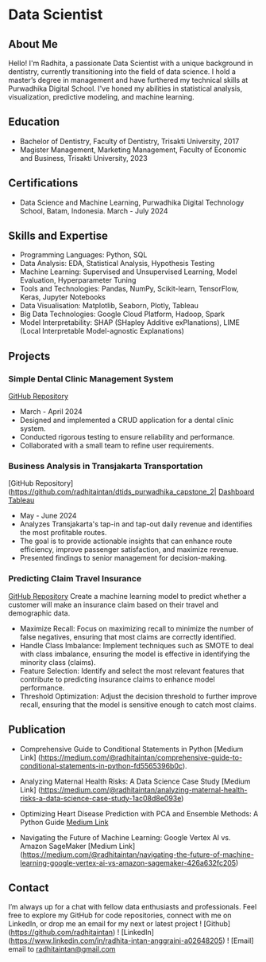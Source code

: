 # Data Scientist

## About Me

Hello! I'm Radhita, a passionate Data Scientist with a unique background in dentistry, currently transitioning into the field of data science. I hold a master’s degree in management and have furthered my technical skills at Purwadhika Digital School. I've honed my abilities in statistical analysis, visualization, predictive modeling, and machine learning.

## Education
- Bachelor of Dentistry, Faculty of Dentistry, Trisakti University, 2017
- Magister Management, Marketing Management, Faculty of Economic and Business, Trisakti University, 2023

## Certifications
- Data Science and Machine Learning, Purwadhika Digital Technology School, Batam, Indonesia. March - July 2024

## Skills and Expertise
- Programming Languages: Python, SQL
- Data Analysis: EDA, Statistical Analysis, Hypothesis Testing
- Machine Learning: Supervised and Unsupervised Learning, Model Evaluation, Hyperparameter Tuning
- Tools and Technologies: Pandas, NumPy, Scikit-learn, TensorFlow, Keras, Jupyter Notebooks
- Data Visualisation: Matplotlib, Seaborn, Plotly, Tableau
- Big Data Technologies: Google Cloud Platform, Hadoop, Spark
- Model Interpretability: SHAP (SHapley Additive exPlanations), LIME (Local Interpretable Model-agnostic Explanations)

## Projects

### Simple Dental Clinic Management System
[GitHub Repository](https://github.com/radhitaintan/dtids_purwadhika_capstone_1)
- March - April 2024
- Designed and implemented a CRUD application for a dental clinic system.
- Conducted rigorous testing to ensure reliability and performance.
- Collaborated with a small team to refine user requirements.

### Business Analysis in Transjakarta Transportation
[GitHub Repository](https://github.com/radhitaintan/dtids_purwadhika_capstone_2| [Dashboard Tableau](https://public.tableau.com/app/profile/radhita.intan.anggraini/viz/DashboardTransjakarta_Capstone2/RevenueProfitableRute)
- May - June 2024
- Analyzes Transjakarta's tap-in and tap-out daily revenue and identifies the most profitable routes.
- The goal is to provide actionable insights that can enhance route efficiency, improve passenger satisfaction, and maximize revenue.
- Presented findings to senior management for decision-making.

### Predicting Claim Travel Insurance
[GitHub Repository](https://github.com/radhitaintan/dtids_purwadhika_capstone3_4)
Create a machine learning model to predict whether a customer will make an insurance claim based on their travel and demographic data.
- Maximize Recall: Focus on maximizing recall to minimize the number of false negatives, ensuring that most claims are correctly identified.
- Handle Class Imbalance: Implement techniques such as SMOTE to deal with class imbalance, ensuring the model is effective in identifying the minority class (claims).
- Feature Selection: Identify and select the most relevant features that contribute to predicting insurance claims to enhance model performance.
- Threshold Optimization: Adjust the decision threshold to further improve recall, ensuring that the model is sensitive enough to catch most claims.


## Publication
- Comprehensive Guide to Conditional Statements in Python
[Medium Link] (https://medium.com/@radhitaintan/comprehensive-guide-to-conditional-statements-in-python-fd5565396b0c).

- Analyzing Maternal Health Risks: A Data Science Case Study
[Medium Link] (https://medium.com/@radhitaintan/analyzing-maternal-health-risks-a-data-science-case-study-1ac08d8e093e)

- Optimizing Heart Disease Prediction with PCA and Ensemble Methods: A Python Guide
[Medium Link](https://medium.com/@radhitaintan/optimizing-heart-disease-prediction-with-pca-and-ensemble-methods-a-python-guide-e88dc1dc10f2)

- Navigating the Future of Machine Learning: Google Vertex AI vs. Amazon SageMaker
[Medium Link] (https://medium.com/@radhitaintan/navigating-the-future-of-machine-learning-google-vertex-ai-vs-amazon-sagemaker-426a632fc205)

## Contact
I’m always up for a chat with fellow data enthusiasts and professionals. Feel free to explore my GitHub for code repositories, connect with me on LinkedIn, or drop me an email for my next or latest project
! [Github] (https://github.com/radhitaintan)
! [LinkedIn] (https://www.linkedin.com/in/radhita-intan-anggraini-a02648205)
! [Email] email to radhitaintan@gmail.com



